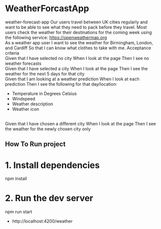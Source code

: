 # WeatherForcastApp

weather-forecast-app
Our users travel between UK cities regularly and want to be able to see what they need to pack before they travel. Most users check the weather for their destinations for the coming week using the following service: https://openweathermap.org
<br>
As a weather app user I want to see the weather for Birmingham, London, and Cardiff So that I can know what clothes to take with me. Acceptance criteria
<br>
Given that I have selected no city When I look at the page Then I see no weather forecasts
<br>
Given that I have selected a city When I look at the page Then I see the weather for the next 5 days for that city
<br>
Given that I am looking at a weather prediction When I look at each prediction Then I see the following for that day/location:
<br>

- Temperature in Degrees Celsius
- Windspeed
- Weather description
- Weather icon

<br/>
Given that I have chosen a different city When I look at the page Then I see the weather for the newly chosen city only

<br/>

## How To Run project

# 1. Install dependencies

npm install

# 2. Run the dev server

npm run start

- http://localhost:4200/weather
